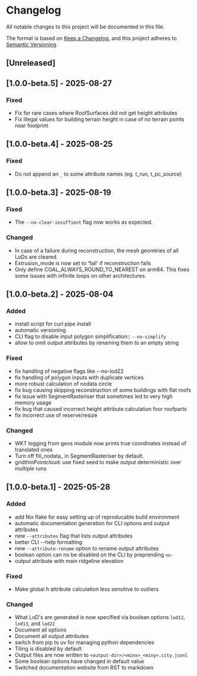 # Changelog

All notable changes to this project will be documented in this file.

The format is based on [Keep a Changelog](https://keepachangelog.com/en/1.1.0/),
and this project adheres to [Semantic Versioning](https://semver.org/spec/v2.0.0.html).

## [Unreleased]

## [1.0.0-beta.5] - 2025-08-27

### Fixed
- Fix for rare cases where RoofSurfaces did not get height attributes
- Fix illegal values for building terrain height in case of no terrain points near footprint

## [1.0.0-beta.4] - 2025-08-25

### Fixed
- Do not append an `_` to some attribute names (eg. t_run, t_pc_source)

## [1.0.0-beta.3] - 2025-08-19

### Fixed
- The `--no-clear-insuffient` flag now works as expected.

### Changed
- In case of a failure during reconstruction, the mesh geomtries of all LoDs are cleared.
- Extrusion_mode is now set to 'fail' if reconstruction fails
- Only define CGAL_ALWAYS_ROUND_TO_NEAREST on arm64. This fixes some issues with infinite loops on other architectures.

## [1.0.0-beta.2] - 2025-08-04

### Added
- install script for curl pipe install
- automatic versioning
- CLI flag to disable input polygon simplification:: `--no-simplify`
- allow to omit output attributes by renaming them to an empty string

### Fixed
- fix handling of negative flags like --no-lod22
- fix handling of polygon inputs with duplicate vertices
- more robust calculation of nodata circle
- fix bug causing skipping reconstruction of some buildings with flat roofs
- fix issue with SegmentRasteriser that sometimes led to very high memory usage
- fix bug that caused incorrect height attribute calculation foor roofparts
- fix incorrect use of reserve/resize

### Changed
- WKT logging from geos module now prints true coordinates instead of translated ones
- Turn off fill_nodata_ in SegmentRasteriser by default.
- gridthinPointcloud: use fixed seed to make output deterministic over multiple runs

## [1.0.0-beta.1] - 2025-05-28

### Added
- add Nix flake for easy setting up of reproducable build environment
- automatic documentation generation for CLI options and output attributes
- new `--attributes` flag that lists output attributes
- better CLI --help formatting
- new `--attribute-rename` option to rename output attributes
- boolean option can no be disabled on the CLI by preprending `no-`
- output attribute with main ridgeline elevation

### Fixed
- Make global h attribute calculation less sensitive to outliers

### Changed
- What LoD's are generated is now specified via boolean options `lod12`, `lod13`, and `lod22`
- Document all options
- Document all output attributes
- switch from pip to uv for managing python dependencies
- Tiling is disabled by default
- Output files are now written to `<output-dir>/<minx>_<miny>.city.jsonl`
- Some boolean options have changed in default value
- Switched documentation website from RST to markdown
